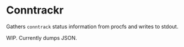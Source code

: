 Conntrackr
==========

  Gathers `conntrack` status information from procfs and writes to stdout.

  WIP. Currently dumps JSON.


